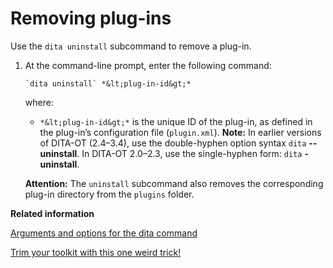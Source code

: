 # Removing plug-ins

Use the `dita uninstall` subcommand to remove a plug-in.

1.  At the command-line prompt, enter the following command:

    ```syntax-bash
    `dita uninstall` *&lt;plug-in-id&gt;*
    ```

    where:

    -   `*&lt;plug-in-id&gt;*` is the unique ID of the plug-in, as defined in the plug-in’s configuration file \(`plugin.xml`\).
    **Note:** In earlier versions of DITA-OT \(2.4–3.4\), use the double-hyphen option syntax `dita` **--uninstall**. In DITA-OT 2.0–2.3, use the single-hyphen form: `dita` **-uninstall**.

    **Attention:** The `uninstall` subcommand also removes the corresponding plug-in directory from the `plugins` folder.


**Related information**  


[Arguments and options for the dita command](../parameters/dita-command-arguments.md)

[Trim your toolkit with this one weird trick!](https://www.oxygenxml.com/events/2019/dita-ot_day.html#trim_your_toolkit)

